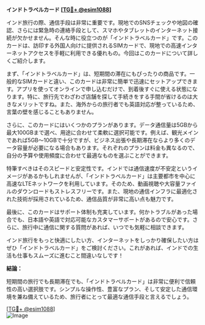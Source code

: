**インドトラベルカード [[TG💪+ @esim1088](https://t.me/s/esim1088)]**

インド旅行の際、通信手段は非常に重要です。現地でのSNSチェックや地図の確認、さらには緊急時の連絡手段として、スマホやタブレットのインターネット接続が欠かせません。そんな時に役立つのが「インドトラベルカード」です。このカードは、訪印する外国人向けに提供されるSIMカードで、現地での高速インターネットアクセスを手軽に利用できる優れもの。今回はこのカードについて詳しくご紹介します。

まず、「インドトラベルカード」は、短期間の滞在にもぴったりの商品です。一般的なSIMカードと違い、このカードは非常に簡単で迅速にセットアップできます。アプリを使ってオンラインで申し込むだけで、到着後すぐに使える状態になります。特に、旅行先でわざわざ店舗を探して手続きをする手間が省けるのは大きなメリットですね。また、海外からの旅行者でも英語対応が整っているため、言葉の壁を感じることもありません。

さらに、このカードにはいくつかのプランがあります。データ通信量は5GBから最大100GBまで選べ、用途に合わせて柔軟に選択可能です。例えば、観光メインであれば5GB〜10GBで十分ですが、ビジネス出張や長期滞在ならより多くのデータ容量が必要になる場合もあります。それぞれのプランは料金も異なるので、自分の予算や使用頻度に合わせて最適なものを選ぶことができます。

特筆すべきはそのスピードと安定性です。インドでは通信速度が不安定というイメージがあるかもしれませんが、「インドトラベルカード」は主要都市を中心に高速なLTEネットワークを利用しています。そのため、動画視聴や大容量ファイルのダウンロードもストレスフリーです。また、現地の通信インフラに最適化された技術が採用されているため、通信品質が非常に高い点も魅力です。

最後に、このカードはサポート体制も充実しています。何かトラブルがあった場合でも、日本語や英語で対応可能なカスタマーサポートがあるので安心です。さらに、旅行中に通信に関する質問があれば、いつでも気軽に相談できます。

インド旅行をもっと快適にしたい方、インターネットをしっかり確保したい方はぜひ「インドトラベルカード」をご検討ください。これがあれば、インドでの生活も仕事もスムーズに進むこと間違いなしです！

**結論：**

短期間の旅行でも長期滞在でも、「インドトラベルカード」は非常に便利で信頼性の高い選択肢です。シンプルな操作性、豊富なプラン、そして安定した通信環境を兼ね備えているため、旅行者にとって最適な通信手段と言えるでしょう。

[[TG💪+ @esim1088](https://t.me/s/esim1088)]  
![Image](https://i.postimg.cc/Y0z9fWf4/image.png)